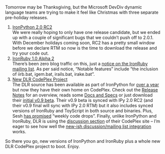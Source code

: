 Tomorrow may be Thanksgiving, but the Microsoft DevDiv dynamic language
teams are trying to make it feel like Christmas with three separate
pre-holiday releases.

1.  [IronPython 2.0
    RC2](http://www.codeplex.com/IronPython/Release/ProjectReleases.aspx?ReleaseId=19841) \
    We were really hoping to only have one release candidate, but we
    ended up with a couple of significant bugs that we couldn’t push off
    to 2.0.1. With December holidays coming soon, RC2 has a pretty small
    window before we declare RTM so now is the time to download the
    release and try your code out.
2.  [IronRuby 1.0 Alpha
    2](http://rubyforge.org/frs/?group_id=4359&release_id=28422) \
    There’s been zero blog traffic on this, just a [notice on the
    IronRuby mailing
    list](http://rubyforge.org/pipermail/ironruby-core/2008-November/003231.html).
    As per said notice, “Notable features” include “the inclusion of
    iirb.bat, igem.bat, irails.bat, irake.bat”.
3.  [New DLR CodePlex Project](http://www.codeplex.com/dlr) \
	The DLR source 
	has been available as part of IronPython for [over a
    year](http://www.codeplex.com/IronPython/Release/ProjectReleases.aspx?ReleaseId=438)
    but now they have their own home on CodePlex. Check out the [Release
    Notes](http://www.codeplex.com/dlr/Wiki/View.aspx?title=0.9%20beta%20release%20notes&referringTitle=Home)
    for an overview, reads some [Docs and
    Specs](http://www.codeplex.com/dlr/Wiki/View.aspx?title=Docs%20and%20specs&referringTitle=0.9%20beta%20release%20notes)
    or just download their [initial v0.9
    beta](http://www.codeplex.com/dlr/Release/ProjectReleases.aspx?ReleaseId=19885#ReleaseFiles).
    Their v0.9 beta is synced with IPy 2.0 RC2 (and their v0.9 final
    will sync with IPy 2.0 RTM) but it also includes synced versions of
    IronRuby and ToyScript in both source and binaries. Plus, Sesh [has
    promised](http://blogs.msdn.com/seshadripv/archive/2008/11/26/dlr-v0-9-beta-released-in-codeplex.aspx)
    “weekly code drops”. Finally, unlike IronPython and IronRuby, DLR is
    using the [discussion
    section](http://www.codeplex.com/dlr/Thread/List.aspx) of their
    CodePlex site – I’m eager to see how well the [new-ish
    discussion/mailing list
    integration](http://blogs.msdn.com/codeplex/archive/2008/07/23/codeplex-project-discussions-mailing-lists.aspx)
    works.

So there you go, new versions of IronPython and IronRuby plus a whole
new DLR CodePlex project to boot. Enjoy.
